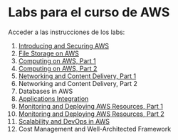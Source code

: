# Labs para el curso de AWS

Acceder a las instrucciones de los labs:

1. [Introducing and Securing AWS](https://github.com/vitongos/amazon-web-services-course/blob/master/01.Security.md)
2. [File Storage on AWS](https://github.com/vitongos/amazon-web-services-course/blob/master/02.FileStorage.md)
3. [Computing on AWS, Part 1](https://github.com/vitongos/amazon-web-services-course/blob/master/03.ComputeEC2.md)
4. [Computing on AWS, Part 2](https://github.com/vitongos/amazon-web-services-course/blob/master/04.Lambda.md)
5. [Networking and Content Delivery, Part 1](https://github.com/vitongos/amazon-web-services-course/blob/master/05.Networking.md)
6. Networking and Content Delivery, Part 2
7. Databases in AWS
8. [Applications Integration](https://github.com/vitongos/amazon-web-services-course/blob/master/08.Integration.md)
9. [Monitoring and Deploying AWS Resources, Part 1](https://github.com/vitongos/amazon-web-services-course/blob/master/09.Monitoring.md)
10. [Monitoring and Deploying AWS Resources, Part 2](https://github.com/vitongos/amazon-web-services-course/blob/master/10.Deployment.md)
11. [Scalability and DevOps in AWS](https://github.com/vitongos/amazon-web-services-course/blob/master/11.DemoApp.md)
12. Cost Management and Well-Architected Framework
